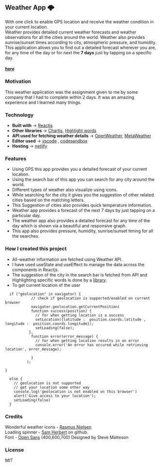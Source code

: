 ## Weather App 🌩
With one click to enable GPS location and receive the weather condition in your current location.<br/>
Weather provides detailed current weather forecasts and weather observations for all the cities around the world. Weather also provides sunrise/sunset times according to city, atmospheric pressure, and humidity. This application allows you to find out a detailed forecast wherever you are, for any time of the day or for next the <b>7 days</b> just by tapping on a specific day. 
#### [here](https://weather-umeshjain.netlify.app/)


### Motivation
This weather application was the assignment given to me by some company that I had to complete within 2 days. It was an amazing experience and I learned many things.

### Technology 
- <b>Built with</b> -> [Reactjs](https://reactjs.org/)
- <b>Other libraries</b> -> [Chartjs](https://github.com/jerairrest/react-chartjs-2), [Highlight words](https://www.npmjs.com/package/react-highlight-words)
- <b>API used for fetching weather details</b> -> [OpenWeather](https://openweathermap.org/api), [MetaWeather](https://www.metaweather.com/api/)
- <b>Editor used</b> -> [vscode](https://code.visualstudio.com/) , [codesandbox](https://codesandbox.io/)
- <b>Hosting</b> -> [netlify](https://app.netlify.com/)

### Features
- Using GPS this app provides you a detailed forecast of your current location.
- Using the search bar of this app you can search for any city around the world.
- Different types of weather also visualize using icons.
- While searching for the city it gives you the suggestion of other related cities based on the matching letters.
- This Suggestion of cities also provides quick temperature information.
- Weather app provides a forecast of the next 7 days by just tapping on a particular day.
- The weather app also provides a detailed forecast for any time of the day which is shown via a beautiful and responsive graph.
- This app also provides pressure, humidity, sunrise/sunset timing for all the searches.

### How I created this project
- All-weather information are fetched using Weather API. 
- I have used useState and useEffect to manage the data across the components in Reactjs.
- The suggestion of the city in the search bar is fetched from API and Highlighting specific words is done by a [library](https://www.npmjs.com/package/react-highlight-words).
- To get current location of the user <br>
```
  if ("geolocation" in navigator) {
            // check if geolocation is supported/enabled on current browser
            navigator.geolocation.getCurrentPosition(
            function success(position) {
              // for when getting location is a success
              setLocation({latitude :  position.coords.latitude , longitude :  position.coords.longitude});
              setLoading(false);
           },
            function error(error_message) {
              // for when getting location results in an error
              console.error('An error has occured while retrieving location', error_message);
                    
            }  
          );

} 
  
  else {
    // geolocation is not supported
    // get your location some other way
    console.log('geolocation is not enabled on this browser')
    alert('Give access to your location');
    setLoading(false)
  }
```
### Credits
Wonderful weather icons - [Rasmus Nielsen](https://www.iconfinder.com/iconsets/weatherful?utm_source=sharing-feature&utm_medium=social&utm_campaign=sharing-feature&utm_content=link) <br>
Loading spinner - [Sam Herbert](https://github.com/SamHerbert/SVG-Loaders) on github.<br>
Font - [Open Sans](https://fonts.google.com/specimen/Open+Sans?selection.family=Open+Sans) (400,600,700) Designed by Steve Matteson



### License
MIT
